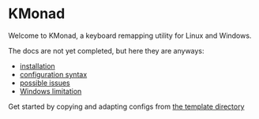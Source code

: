 # KMonad

Welcome to KMonad, a keyboard remapping utility for Linux and Windows.

The docs are not yet completed, but here they are anyways:
- [installation](doc/installation.md)
- [configuration syntax](doc/syntax.md)
- [possible issues](doc/issues.md)
- [Windows limitation](doc/why_windows_why.md)

Get started by copying and adapting configs from [the template directory](template/)



